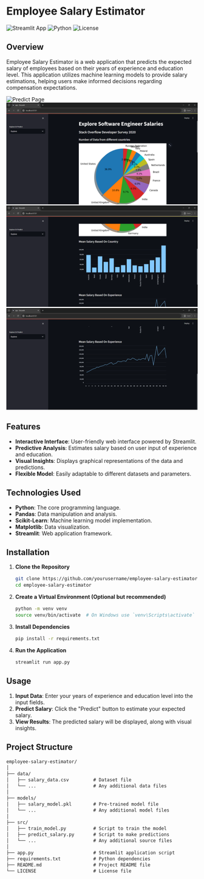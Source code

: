 # Employee Salary Estimator

![Streamlit App](https://img.shields.io/badge/Streamlit-App-orange)
![Python](https://img.shields.io/badge/Python-3.7%2B-blue)
![License](https://img.shields.io/badge/License-MIT-green)

## Overview

Employee Salary Estimator is a web application that predicts the expected salary of employees based on their years of experience and education level. This application utilizes machine learning models to provide salary estimations, helping users make informed decisions regarding compensation expectations.

![Predict Page](screenshots/Predict_Page.png.png)
![Explore Page 1](screenshots/Explore_Page_1.png)
![Explore Page 2](screenshots/Explore_Page_2.png)
![Explore Page 3](screenshots/Explore_Page_3.png)

## Features

- **Interactive Interface**: User-friendly web interface powered by Streamlit.
- **Predictive Analysis**: Estimates salary based on user input of experience and education.
- **Visual Insights**: Displays graphical representations of the data and predictions.
- **Flexible Model**: Easily adaptable to different datasets and parameters.

## Technologies Used

- **Python**: The core programming language.
- **Pandas**: Data manipulation and analysis.
- **Scikit-Learn**: Machine learning model implementation.
- **Matplotlib**: Data visualization.
- **Streamlit**: Web application framework.

## Installation

1. **Clone the Repository**

    ```bash
    git clone https://github.com/yourusername/employee-salary-estimator.git
    cd employee-salary-estimator
    ```

2. **Create a Virtual Environment (Optional but recommended)**

    ```bash
    python -m venv venv
    source venv/bin/activate  # On Windows use `venv\Scripts\activate`
    ```

3. **Install Dependencies**

    ```bash
    pip install -r requirements.txt
    ```

4. **Run the Application**

    ```bash
    streamlit run app.py
    ```

## Usage

1. **Input Data**: Enter your years of experience and education level into the input fields.
2. **Predict Salary**: Click the "Predict" button to estimate your expected salary.
3. **View Results**: The predicted salary will be displayed, along with visual insights.

## Project Structure

```plaintext
employee-salary-estimator/
│
├── data/
│   ├── salary_data.csv         # Dataset file
│   └── ...                     # Any additional data files
│
├── models/
│   ├── salary_model.pkl        # Pre-trained model file
│   └── ...                     # Any additional model files
│
├── src/
│   ├── train_model.py          # Script to train the model
│   ├── predict_salary.py       # Script to make predictions
│   └── ...                     # Any additional source files
│
├── app.py                      # Streamlit application script
├── requirements.txt            # Python dependencies
├── README.md                   # Project README file
└── LICENSE                     # License file
